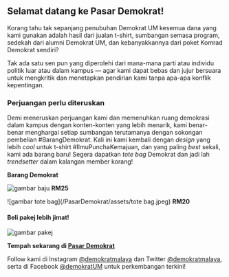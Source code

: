 ## Selamat datang ke Pasar Demokrat!

Korang tahu tak sepanjang penubuhan Demokrat UM kesemua dana yang kami gunakan adalah hasil dari jualan t-shirt, sumbangan semasa program, sedekah dari alumni Demokrat UM, dan kebanyakkannya dari poket Komrad Demokrat sendiri?

Tak ada satu sen pun yang diperolehi dari mana-mana parti atau individu politik luar atau dalam kampus — agar kami dapat bebas dan jujur bersuara untuk mengkritik dan menetapkan pendirian kami tanpa apa-apa konflik kepentingan. 

### Perjuangan perlu diteruskan

Demi meneruskan perjuangan kami dan memenuhkan ruang demokrasi dalam kampus dengan konten-konten yang lebih menarik, kami benar-benar menghargai setiap sumbangan terutamanya dengan sokongan pembelian #BarangDemokrat. Kali ini kami kembali dengan _design_ yang lebih _cool_ untuk t-shirt #IlmuPunchaKemajuan, dan yang paling _best_ sekali, kami ada barang baru! Segera dapatkan _tote bag_ Demokrat dan jadi lah _trendsetter_ dalam kalangan member korang!


**Barang Demokrat**

![gambar baju](/PasarDemokrat/assets/baju.jpeg)
**RM25**

![gambar tote bag](/PasarDemokrat/assets/tote bag.jpeg)
**RM20**

#### Beli pakej lebih jimat!
![gambar pakej](/PasarDemokrat/assets/package.jpeg)

**Tempah sekarang di [Pasar Demokrat](https://tinyurl.com/barangdemokrat)**


Follow kami di Instagram [@demokratmalaya](https://www.instagram.com/demokratmalaya/) dan Twitter [@demokratmalaya](https://twitter.com/demokratmalaya), serta di Facebook [@demokratUM](https://www.facebook.com/DemokratUM) untuk perkembangan terkini!

